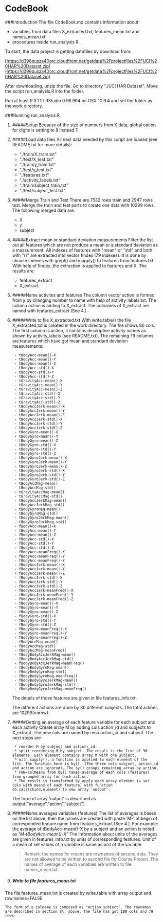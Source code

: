 CodeBook
========

###Introduction
The file CodeBook.md contains information about:

+ variables from data files X\_extracted.txt, features\_mean.txt and names\_mean.txt
+ procedures inside run_analysis.R

To start, the data project is getting datafiles by download from:

[https://d396qusza40orc.cloudfront.net/getdata%2Fprojectfiles%2FUCI%20HAR%20Dataset.zip](https://d396qusza40orc.cloudfront.net/getdata%2Fprojectfiles%2FUCI%20HAR%20Dataset.zip)

After downloading, unzip the file. Go to directory "./UCI HAR Dataset". Move the script run_analysis.R into the folder.

Run at least R 3.1.1 / RStudio 0.98.994 on OSX 10.9.4 and set the folder as the work directory.

###Running run_analysis.R

1. #####Setup 
Because of the size of numbers from X data, global option for digits is setting to 8 instead 7.

2. #####Load data files
All next data needed by this script are loaded (see README.txt for more details):
 	
	* "./train/X\_train.txt"
	* "./test/X\_test.txt"
	* "./train/y\_train.txt"
	* "./test/y\_test.txt"
	* "./features.txt"
	* "./activity\_labels.txt"
    * "./train/subject\_train.txt"
    * "./test/subject\_test.txt"

3. #####Merge Train and Test
There are 7532 rows train and 2947 rows test. Merge the train and test parts to create one data with 10299 rows.
The following merged data are:

	+ X
	+ y 
	+ subject

4. #####Extract mean or standard deviation measurements
Filter the list out all features which are not produce a mean or a standard deviation as a measurement. All indexes of features with "mean" or "std" and both with "()" are extracted into vector findex (79 indexes). It is done by choose indexes with grepl() and mapply() to features from features.txt. 
With help of findex, the extraction is applied to features and X. The results are:

	- features\_extract
	- X\_extract
	
5. #####Name activites and features
The column vector action is formed from y by changing number to name with help of activity_labels.txt. The column action is adding to X\_extract. The colnames of X\_extract are named with features\_extract (See 4\.). 

6. #####Write to file X\_extracted.txt
With write.table() the file X\_extracted.txt is created in the work directory. The file shows 80 cols. The first column is action, it contains descriptive activity names as shown by activity\_labels (see README.txt). The remaining 79 columns are features which have got mean and standard deviation measurements: 

		- tBodyAcc-mean()-X
		- tBodyAcc-mean()-Y
		- tBodyAcc-mean()-Z
		- tBodyAcc-std()-X
		- tBodyAcc-std()-Y
		- tBodyAcc-std()-Z
		- tGravityAcc-mean()-X
		- tGravityAcc-mean()-Y
		- tGravityAcc-mean()-Z
		- tGravityAcc-std()-X
		- tGravityAcc-std()-Y
		- tGravityAcc-std()-Z
		- tBodyAccJerk-mean()-X
		- tBodyAccJerk-mean()-Y
		- tBodyAccJerk-mean()-Z
		- tBodyAccJerk-std()-X
		- tBodyAccJerk-std()-Y
		- tBodyAccJerk-std()-Z
		- tBodyGyro-mean()-X
		- tBodyGyro-mean()-Y
		- tBodyGyro-mean()-Z
		- tBodyGyro-std()-X
		- tBodyGyro-std()-Y
		- tBodyGyro-std()-Z
		- tBodyGyroJerk-mean()-X
		- tBodyGyroJerk-mean()-Y
		- tBodyGyroJerk-mean()-Z
		- tBodyGyroJerk-std()-X
		- tBodyGyroJerk-std()-Y
		- tBodyGyroJerk-std()-Z
		- tBodyAccMag-mean()
		- tBodyAccMag-std()
		- tGravityAccMag-mean()
		- tGravityAccMag-std()
		- tBodyAccJerkMag-mean()
		- tBodyAccJerkMag-std()
		- tBodyGyroMag-mean()
		- tBodyGyroMag-std()
		- tBodyGyroJerkMag-mean()
		- tBodyGyroJerkMag-std()
		- fBodyAcc-mean()-X
		- fBodyAcc-mean()-Y
		- fBodyAcc-mean()-Z
		- fBodyAcc-std()-X
		- fBodyAcc-std()-Y
		- fBodyAcc-std()-Z
		- fBodyAcc-meanFreq()-X
		- fBodyAcc-meanFreq()-Y
		- fBodyAcc-meanFreq()-Z
		- fBodyAccJerk-mean()-X
		- fBodyAccJerk-mean()-Y
		- fBodyAccJerk-mean()-Z
		- fBodyAccJerk-std()-X
		- fBodyAccJerk-std()-Y
		- fBodyAccJerk-std()-Z
		- fBodyAccJerk-meanFreq()-X
		- fBodyAccJerk-meanFreq()-Y
		- fBodyAccJerk-meanFreq()-Z
		- fBodyGyro-mean()-X
		- fBodyGyro-mean()-Y
		- fBodyGyro-mean()-Z
		- fBodyGyro-std()-X
		- fBodyGyro-std()-Y
		- fBodyGyro-std()-Z
		- fBodyGyro-meanFreq()-X
		- fBodyGyro-meanFreq()-Y
		- fBodyGyro-meanFreq()-Z
		- fBodyAccMag-mean()
		- fBodyAccMag-std()
		- fBodyAccMag-meanFreq()
		- fBodyBodyAccJerkMag-mean()
		- fBodyBodyAccJerkMag-std()
		- fBodyBodyAccJerkMag-meanFreq()
		- fBodyBodyGyroMag-mean()
		- fBodyBodyGyroMag-std()
		- fBodyBodyGyroMag-meanFreq()
		- fBodyBodyGyroJerkMag-mean()
		- fBodyBodyGyroJerkMag-std()
		- fBodyBodyGyroJerkMag-meanFreq()

	The details of those features are given in file features\_info.txt. 

	The different actions are done by 30 different subjects. The total actions are 10299(=nrow).

7. #####Getting an average of each feature variable for each subject and each activity
Create array M by adding cols action\_id and subjects to X\_extract. The new cols are named by resp action_id and subject. The next steps are

		* reorder M by subject and action\_id.
		* split reordering M by subject. The result is the list of 30 elements. Each element contains array M with one subject. 
		* with sapply(), a function is applied to each element of the list. The function here is by(). (The three cols subject, action_id and action are ignored). The by() groups remaining array by action. 
		* FUN=colMeans from by() takes average of each cols (features) from grouped array for each action.
		* The result is transformed by apply each array element (= set cols with means of each feature) with function do.call(cbind,element) to new array 'output'.
		
	The form of array 'output' is described as output["average","action","subject"] 

8. #####Name averages variables (features)
The list of averages is based on the list above, then the names are created with paste 'M-' at begin of corresponded feature name from features\_extract (See 4\.). 
For example: the average of tBodyAcc-mean()-X by a subject and an action is noted as _"M-tBodyAcc-mean()-X"_
The information about units of the averages are given in features_info.txt by units of corresponding features. Unit of a mean of set values of a variable is same as unit of the variable.

	>Remark: the names for means are rownames of second data. They are not allowed to be written to second file for Course Project. The names of average of each variables are written to file names_mean.txt. 

9. ##### Write to file features\_mean.txt
The file features\_mean.txt is created by write.table with array output and row.names=FALSE

	The form of a colname is composed as "action.subject". The rownames are described in section 8\. above. The file has got 180 cols and 79 rows. 





